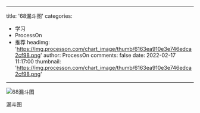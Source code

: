 
---
title: '68漏斗图'
categories: 
 - 学习
 - ProcessOn
 - 推荐
headimg: 'https://img.processon.com/chart_image/thumb/6163ea910e3e746edca2cf98.png'
author: ProcessOn
comments: false
date: 2022-02-17 11:17:00
thumbnail: 'https://img.processon.com/chart_image/thumb/6163ea910e3e746edca2cf98.png'
---

<div>   
<img class="thumb" alt="68漏斗图" src="https://img.processon.com/chart_image/thumb/6163ea910e3e746edca2cf98.png" referrerpolicy="no-referrer">
<p>漏斗图</p>  
</div>
            